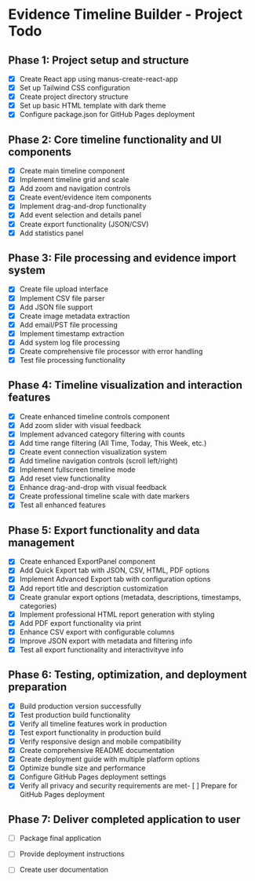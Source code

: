 # Evidence Timeline Builder - Project Todo

## Phase 1: Project setup and structure
- [x] Create React app using manus-create-react-app
- [x] Set up Tailwind CSS configuration
- [x] Create project directory structure
- [x] Set up basic HTML template with dark theme
- [x] Configure package.json for GitHub Pages deployment

## Phase 2: Core timeline functionality and UI components
- [x] Create main timeline component
- [x] Implement timeline grid and scale
- [x] Add zoom and navigation controls
- [x] Create event/evidence item components
- [x] Implement drag-and-drop functionality
- [x] Add event selection and details panel
- [x] Create export functionality (JSON/CSV)
- [x] Add statistics panel

## Phase 3: File processing and evidence import system
- [x] Create file upload interface
- [x] Implement CSV file parser
- [x] Add JSON file support
- [x] Create image metadata extraction
- [x] Add email/PST file processing
- [x] Implement timestamp extraction
- [x] Add system log file processing
- [x] Create comprehensive file processor with error handling
- [x] Test file processing functionality

## Phase 4: Timeline visualization and interaction features
- [x] Create enhanced timeline controls component
- [x] Add zoom slider with visual feedback
- [x] Implement advanced category filtering with counts
- [x] Add time range filtering (All Time, Today, This Week, etc.)
- [x] Create event connection visualization system
- [x] Add timeline navigation controls (scroll left/right)
- [x] Implement fullscreen timeline mode
- [x] Add reset view functionality
- [x] Enhance drag-and-drop with visual feedback
- [x] Create professional timeline scale with date markers
- [x] Test all enhanced features
## Phase 5: Export functionality and data management
- [x] Create enhanced ExportPanel component
- [x] Add Quick Export tab with JSON, CSV, HTML, PDF options
- [x] Implement Advanced Export tab with configuration options
- [x] Add report title and description customization
- [x] Create granular export options (metadata, descriptions, timestamps, categories)
- [x] Implement professional HTML report generation with styling
- [x] Add PDF export functionality via print
- [x] Enhance CSV export with configurable columns
- [x] Improve JSON export with metadata and filtering info
- [x] Test all export functionality and interactivityve info

## Phase 6: Testing, optimization, and deployment preparation
- [x] Build production version successfully
- [x] Test production build functionality
- [x] Verify all timeline features work in production
- [x] Test export functionality in production build
- [x] Verify responsive design and mobile compatibility
- [x] Create comprehensive README documentation
- [x] Create deployment guide with multiple platform options
- [x] Optimize bundle size and performance
- [x] Configure GitHub Pages deployment settings
- [x] Verify all privacy and security requirements are met- [ ] Prepare for GitHub Pages deployment

## Phase 7: Deliver completed application to user
- [ ] Package final application
- [ ] Provide deployment instructions
- [ ] Create user documentation

